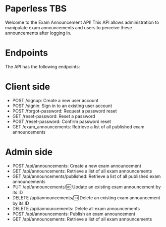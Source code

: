 # Paperless TBS
Welcome to the Exam Announcement API! This API allows administration to manipulate exam announcements and users to perceive these announcements after logging in.

# Endpoints
The API has the following endpoints:

# Client side
- POST /signup: Create a new user account
- POST /signin: Sign in to an existing user account
- POST /forgot-password: Request a password reset
- GET /reset-password: Reset a password
- POST /reset-password: Confirm password reset
- GET /exam_announcements: Retrieve a list of all published exam announcements
# Admin side
- POST /api/announcements: Create a new exam announcement
- GET /api/announcements: Retrieve a list of all exam announcements
- GET /api/announcements/published: Retrieve a list of all published exam announcements
- PUT /api/announcements/:id: Update an existing exam announcement by its ID
- DELETE /api/announcements/:id: Delete an existing exam announcement by its ID
- DELETE /api/announcements: Delete all exam announcements
- POST /api/announcements: Publish an exam announcement
- GET /api/announcements: Retrieve a list of all exam announcements
